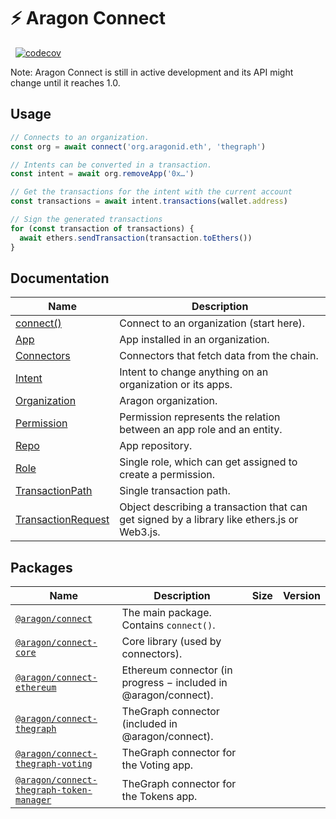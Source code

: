 # ⚡ Aragon Connect

[<img src="https://img.shields.io/github/package-json/v/aragon/connect?label=npm" alt="" />](https://www.npmjs.com/package/@aragon/connect) [<img src="https://img.shields.io/bundlephobia/minzip/@aragon/connect" alt="" />](https://bundlephobia.com/result?p=@aragon/connect) [![codecov](https://codecov.io/gh/aragon/connect/branch/master/graph/badge.svg)](https://codecov.io/gh/aragon/connect)

Note: Aragon Connect is still in active development and its API might change until it reaches 1.0.

## Usage

```js
// Connects to an organization.
const org = await connect('org.aragonid.eth', 'thegraph')

// Intents can be converted in a transaction.
const intent = await org.removeApp('0x…')

// Get the transactions for the intent with the current account
const transactions = await intent.transactions(wallet.address)

// Sign the generated transactions
for (const transaction of transactions) {
  await ethers.sendTransaction(transaction.toEthers())
}
```

## Documentation

| Name                                              | Description                                                                                 |
| ------------------------------------------------- | ------------------------------------------------------------------------------------------- |
| [connect()](docs/connect.md)                      | Connect to an organization (start here).                                                    |
| [App](docs/app.md)                                | App installed in an organization.                                                           |
| [Connectors](docs/connectors.md)                  | Connectors that fetch data from the chain.                                                  |
| [Intent](docs/intent.md)                          | Intent to change anything on an organization or its apps.                                   |
| [Organization](docs/organization.md)              | Aragon organization.                                                                        |
| [Permission](docs/permission.md)                  | Permission represents the relation between an app role and an entity.                       |
| [Repo](docs/repo.md)                              | App repository.                                                                             |
| [Role](docs/role.md)                              | Single role, which can get assigned to create a permission.                                 |
| [TransactionPath](docs/transaction-path.md)       | Single transaction path.                                                                    |
| [TransactionRequest](docs/transaction-request.md) | Object describing a transaction that can get signed by a library like ethers.js or Web3.js. |

## Packages

| Name                                                                                | Description                                                     | Size                                                                                                                                                                               | Version                                                                                                                                                            |
| ----------------------------------------------------------------------------------- | --------------------------------------------------------------- | ---------------------------------------------------------------------------------------------------------------------------------------------------------------------------------- | ------------------------------------------------------------------------------------------------------------------------------------------------------------------ |
| [`@aragon/connect`](packages/connect)                                               | The main package. Contains `connect()`.                         | [<img src="https://img.shields.io/bundlephobia/minzip/@aragon/connect" alt="" />](https://bundlephobia.com/result?p=@aragon/connect)                                               | [<img src="https://img.shields.io/github/package-json/v/aragon/connect?label=npm" alt="" />](https://www.npmjs.com/package/@aragon/connect)                        |
| [`@aragon/connect-core`](packages/connect-core)                                     | Core library (used by connectors).                              | [<img src="https://img.shields.io/bundlephobia/minzip/@aragon/connect-core" alt="" />](https://bundlephobia.com/result?p=@aragon/connect-core)                                     | [<img src="https://img.shields.io/github/package-json/v/aragon/connect?label=npm" alt="" />](https://www.npmjs.com/package/@aragon/connect-core)                   |
| [`@aragon/connect-ethereum`](packages/connect-ethereum)                             | Ethereum connector (in progress − included in @aragon/connect). | [<img src="https://img.shields.io/bundlephobia/minzip/@aragon/connect-ethereum" alt="" />](https://bundlephobia.com/result?p=@aragon/connect-ethereum)                             | [<img src="https://img.shields.io/github/package-json/v/aragon/connect?label=npm" alt="" />](https://www.npmjs.com/package/@aragon/connect-ethereum)               |
| [`@aragon/connect-thegraph`](packages/connect-thegraph)                             | TheGraph connector (included in @aragon/connect).               | [<img src="https://img.shields.io/bundlephobia/minzip/@aragon/connect-thegraph" alt="" />](https://bundlephobia.com/result?p=@aragon/connect-thegraph)                             | [<img src="https://img.shields.io/github/package-json/v/aragon/connect?label=npm" alt="" />](https://www.npmjs.com/package/@aragon/connect-thegraph)               |
| [`@aragon/connect-thegraph-voting`](packages/connect-thegraph-voting)               | TheGraph connector for the Voting app.                          | [<img src="https://img.shields.io/bundlephobia/minzip/@aragon/connect-thegraph-voting" alt="" />](https://bundlephobia.com/result?p=@aragon/connect-thegraph-voting)               | [<img src="https://img.shields.io/github/package-json/v/aragon/connect?label=npm" alt="" />](https://www.npmjs.com/package/@aragon/connect-thegraph-voting)        |
| [`@aragon/connect-thegraph-token-manager`](packages/connect-thegraph-token-manager) | TheGraph connector for the Tokens app.                          | [<img src="https://img.shields.io/bundlephobia/minzip/@aragon/connect-thegraph-token-manager" alt="" />](https://bundlephobia.com/result?p=@aragon/connect-thegraph-token-manager) | [<img src="https://img.shields.io/github/package-json/v/aragon/connect?label=npm" alt="" />](https://www.npmjs.com/package/@aragon/connect-thegraph-token-manager) |
